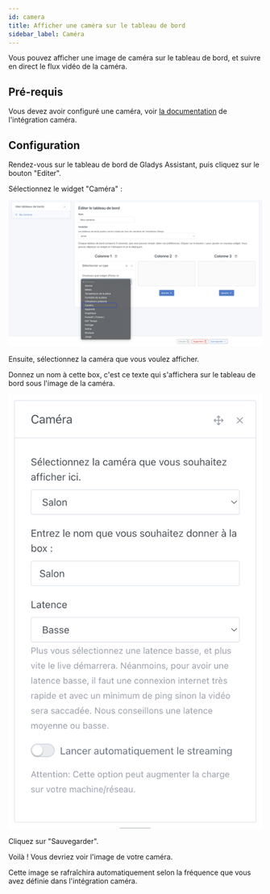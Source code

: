 ```yaml
---
id: camera
title: Afficher une caméra sur le tableau de bord
sidebar_label: Caméra
---
```


Vous pouvez afficher une image de caméra sur le tableau de bord, et suivre en direct le flux vidéo de la caméra.

## Pré-requis

Vous devez avoir configuré une caméra, voir [la documentation](/fr/docs/integrations/camera/) de l'intégration caméra.

## Configuration

Rendez-vous sur le tableau de bord de Gladys Assistant, puis cliquez sur le bouton "Editer".

Sélectionnez le widget "Caméra" :

![Ajouter le widget caméra à Gladys](../../../../../static/img/docs/fr/dashboard/camera/select-widget-camera.png)

Ensuite, sélectionnez la caméra que vous voulez afficher.

Donnez un nom à cette box, c'est ce texte qui s'affichera sur le tableau de bord sous l'image de la caméra.

![Sélectionnez la caméra à afficher](../../../../../static/img/docs/fr/dashboard/camera/select-camera.png)

Cliquez sur "Sauvegarder".

Voilà ! Vous devriez voir l'image de votre caméra.

Cette image se rafraîchira automatiquement selon la fréquence que vous avez définie dans l'intégration caméra.
